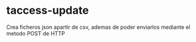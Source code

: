 # taccess-update
Crea ficheros json apartir de csv, ademas de poder enviarlos mediante el metodo POST de HTTP
